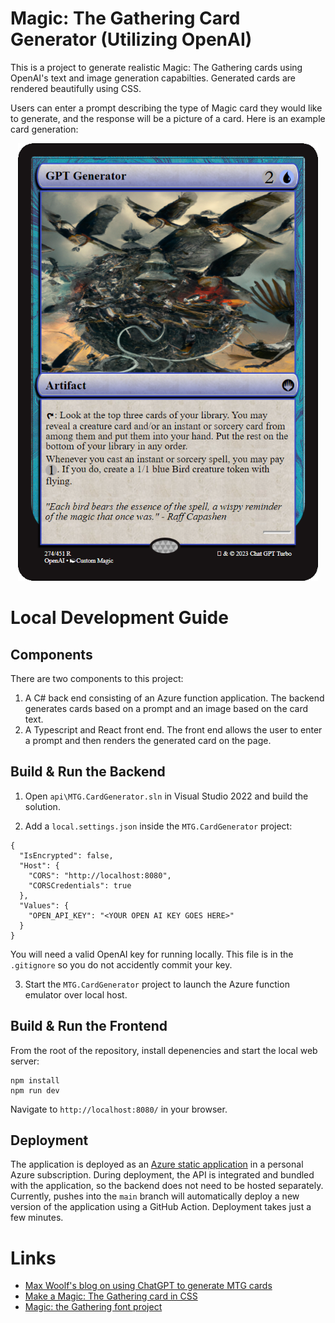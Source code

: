 # Magic: The Gathering Card Generator (Utilizing OpenAI)

This is a project to generate realistic Magic: The Gathering cards using OpenAI's text and image generation capabilties. Generated cards are rendered beautifully using CSS.

Users can enter a prompt describing the type of Magic card they would like to generate, and the response will be a picture of a card. Here is an example card generation:

<p align="center">
  <img src="cards\gpt-generator.png" width="480px" height="700px">
</p>

# Local Development Guide

## Components

There are two components to this project:
1. A C# back end consisting of an Azure function application. The backend generates cards based on a prompt and an image based on the card text.
2. A Typescript and React front end. The front end allows the user to enter a prompt and then renders the generated card on the page.

## Build & Run the Backend

1. Open `api\MTG.CardGenerator.sln` in Visual Studio 2022 and build the solution. 

2. Add a `local.settings.json` inside the `MTG.CardGenerator` project:

```
{
  "IsEncrypted": false,
  "Host": {
    "CORS": "http://localhost:8080",
    "CORSCredentials": true
  },
  "Values": {
    "OPEN_API_KEY": "<YOUR OPEN AI KEY GOES HERE>"
  }
}
```
You will need a valid OpenAI key for running locally. This file is in the `.gitignore` so you do not accidently commit your key.

3. Start the `MTG.CardGenerator` project to launch the Azure function emulator over local host.

## Build & Run the Frontend

From the root of the repository, install depenencies and start the local web server:
```
npm install
npm run dev
```

Navigate to `http://localhost:8080/` in your browser.

## Deployment

The application is deployed as an [Azure static application](https://azure.microsoft.com/en-us/products/app-service/static) in a personal Azure subscription. During deployment, the API is integrated and bundled with the application, so the backend does not need to be hosted separately. Currently, pushes into the `main` branch will automatically deploy a new version of the application using a GitHub Action. Deployment takes just a few minutes.

# Links

* [Max Woolf's blog on using ChatGPT to generate MTG cards](https://minimaxir.com/2023/03/new-chatgpt-overlord/)
* [Make a Magic: The Gathering card in CSS](https://codeburst.io/make-a-magic-the-gathering-card-in-css-5e4e06a5e604)
* [Magic: the Gathering font project](https://github.com/andrewgioia/mana)
